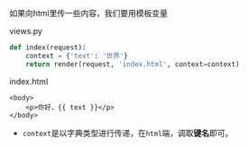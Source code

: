 如果向html里传一些内容，我们要用模板变量

views.py

```python
def index(request):
    context = {'text': '世界'}
    return render(request, 'index.html', context=context)
```
index.html

```
<body>
    <p>你好，{{ text }}</p>
</body>

```
* `context`是以字典类型进行传递，在`html`端，调取**键名**即可。


